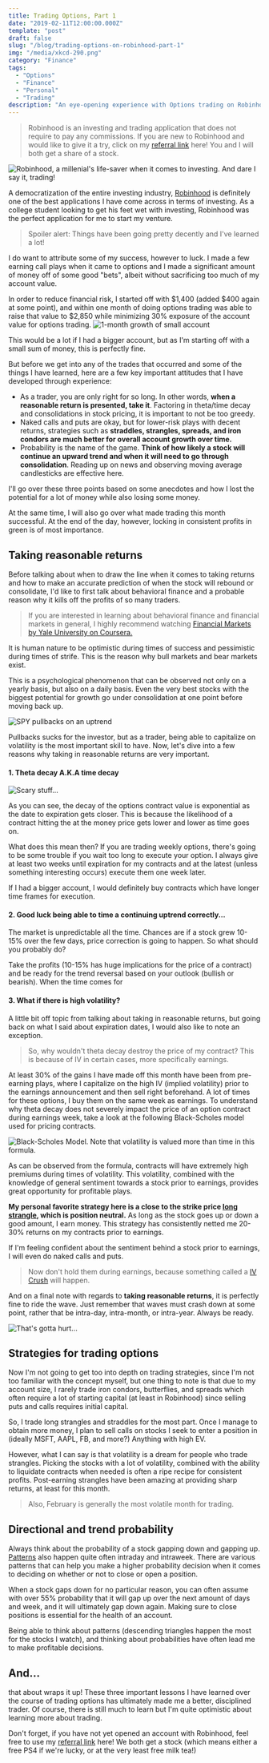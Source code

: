 ```yaml
---
title: Trading Options, Part 1
date: "2019-02-11T12:00:00.000Z"
template: "post"
draft: false
slug: "/blog/trading-options-on-robinhood-part-1"
img: "/media/xkcd-290.png"
category: "Finance"
tags:
  - "Options"
  - "Finance"
  - "Personal"
  - "Trading"
description: "An eye-opening experience with Options trading on Robinhood"
---
```


>Robinhood is an investing and trading application that does not require to pay any commissions. If you are new to Robinhood and would like to give it a try, click on my [referral link](https://share.robinhood.com/davidg3685) here! You and I will both get a share of a stock.

![Robinhood, a millenial's life-saver when it comes to investing. And dare I say it, trading!](https://d1qb2nb5cznatu.cloudfront.net/startups/i/227792-c28dd8f90d35010d984fdb5c0756034e-medium_jpg.jpg?buster=1543696028)

A democratization of the entire investing industry, [Robinhood](https://robinhood.com) is definitely one of the best applications I have come across in terms of investing. As a college student looking to get his feet wet with investing, Robinhood was the perfect application for me to start my venture.
>Spoiler alert: Things have been going pretty decently and I've learned a lot!

I do want to attribute some of my success, however to luck. I made a few earning call plays when it came to options and I made a significant amount of money off of some good "bets", albeit without sacrificing too much of my account value.

In order to reduce financial risk, I started off with $1,400 (added $400 again at some point), and within one month of doing options trading was able to raise that value to $2,850 while minimizing 30% exposure of the account value for options trading.
![1-month growth of small account](/media/robinhood-options-part1/current_progress.PNG) 

This would be a lot if I had a bigger account, but as I'm starting off with a small sum of money, this is perfectly fine.

But before we get into any of the trades that occurred and some of the things I have learned, here are a few key important attitudes that I have developed through experience:

*   As a trader, you are only right for so long. In other words, **when a reasonable return is presented, take it**. Factoring in theta/time decay and consolidations in stock pricing, it is important to not be too greedy.
*   Naked calls and puts are okay, but for lower-risk plays with decent returns, strategies such as **straddles, strangles, spreads, and iron condors are much better for overall account growth over time.**
*   Probability is the name of the game. **Think of how likely a stock will continue an upward trend and when it will need to go through consolidation**. Reading up on news and observing moving average candlesticks are effective here.

I'll go over these three points based on some anecdotes and how I lost the potential for a lot of money while also losing some money. 

At the same time, I will also go over what made trading this month successful. At the end of the day, however, locking in consistent profits in green is of most importance.

## Taking reasonable returns

Before talking about when to draw the line when it comes to taking returns and how to make an accurate prediction of when the stock will rebound or consolidate, I'd like to first talk about behavioral finance and a probable reason why it kills off the profits of so many traders.

>If you are interested in learning about behavioral finance and financial markets in general, I highly recommend watching [Financial Markets by Yale University on Coursera.](https://www.coursera.org/learn/financial-markets-global)

It is human nature to be optimistic during times of success and pessimistic during times of strife. This is the reason why bull markets and bear markets exist.



This is a psychological phenomenon that can be observed not only on a yearly basis, but also on a daily basis. Even the very best stocks with the biggest potential for growth go under consolidation at one point before moving back up.


![SPY pullbacks on an uptrend](https://www.investopedia.com/thmb/4eMKr38NX2vVHUe2XIoe-UblkyY=/1400x622/filters:no_upscale():max_bytes(150000):strip_icc()/spychart08312017-5bfd6a4346e0fb0051b53a4e)

Pullbacks sucks for the investor, but as a trader, being able to capitalize on volatility is the most important skill to have. Now, let's dive into a few reasons why taking in reasonable returns are very important.

#### 1. Theta decay A.K.A time decay

![Scary stuff...](https://theoptionprophet.com/images/Theta_Picture1.jpg)

As you can see, the decay of the options contract value is exponential as the date to expiration gets closer. This is because the likelihood of a contract hitting the at the money price gets lower and lower as time goes on. 

What does this mean then? If you are trading weekly options, there's going to be some trouble if you wait too long to execute your option. I always give at least two weeks until expiration for my contracts and at the latest (unless something interesting occurs) execute them one week later. 

If I had a bigger account, I would definitely buy contracts which have longer time frames for execution.

#### 2. Good luck being able to time a continuing uptrend correctly...
The market is unpredictable all the time. Chances are if a stock grew 10-15% over the few days, price correction is going to happen. So what should you probably do?

Take the profits (10-15% has huge implications for the price of a contract) and be ready for the trend reversal based on your outlook (bullish or bearish). When the time comes for 

#### 3. What if there is high volatility?
A little bit off topic from talking about taking in reasonable returns, but going back on what I said about expiration dates, I would also like to note an exception.

>So, why wouldn't theta decay destroy the price of my contract? This is because of IV in certain cases, more specifically earnings.

At least 30% of the gains I have made off this month have been from pre-earning plays, where I capitalize on the high IV (implied volatility) prior to the earnings announcement and then sell right beforehand. A lot of times for these options, I buy them on the same week as earnings. To understand why theta decay does not severely impact the price of an option contract during earnings week, take a look at the following Black-Scholes model used for pricing contracts.

![Black-Scholes Model. Note that volatility is valued more than time in this formula.](http://www.theoptionsguide.com/images/black-scholes.gif)

As can be observed from the formula, contracts will have extremely high premiums during times of volatility. This volatility, combined with the knowledge of general sentiment towards a stock prior to earnings, provides great opportunity for profitable plays. 

**My personal favorite strategy here is a close to the strike price [long strangle](https://www.optionsplaybook.com/option-strategies/long-strangle/), which is position neutral.** As long as the stock goes up or down a good amount, I earn money. This strategy has consistently netted me 20-30% returns on my contracts prior to earnings. 

If I'm feeling confident about the sentiment behind a stock prior to earnings, I will even do naked calls and puts. 

>Now don't hold them during earnings, because something called a [IV Crush](https://www.markettamer.com/blog/beware-of-implied-volatility-crush) will happen.

And on a final note with regards to **taking reasonable returns**, it is perfectly fine to ride the wave. Just remember that waves must crash down at some point, rather that be intra-day, intra-month, or intra-year. Always be ready.

![That's gotta hurt...](https://cdn.vox-cdn.com/thumbor/HR7p_v-YmCuLNnRIc4TqrqvPV6o=/0x0:1599x1106/1200x0/filters:focal(0x0:1599x1106):no_upscale()/cdn.vox-cdn.com/uploads/chorus_asset/file/4002314/china-graphics_aug26.0.jpg)

## Strategies for trading options
Now I'm not going to get too into depth on trading strategies, since I'm not too familiar with the concept myself, but one thing to note is that due to my account size, I rarely trade iron condors, butterflies, and spreads which often require a lot of starting capital (at least in Robinhood) since selling puts and calls requires initial capital. 

So, I trade long strangles and straddles for the most part. Once I manage to obtain more money, I plan to sell calls on stocks I seek to enter a position in (ideally MSFT, AAPL, FB, and more?) Anything with high EV.

However, what I can say is that volatility is a dream for people who trade strangles. Picking the stocks with a lot of volatility, combined with the ability to liquidate contracts when needed is often a ripe recipe for consistent profits. Post-earning strangles have been amazing at providing sharp returns, at least for this month.

>Also, February is generally the most volatile month for trading.

## Directional and trend probability
Always think about the probability of a stock gapping down and gapping up. [Patterns](https://optionalpha.com/13-stock-chart-patterns-that-you-cant-afford-to-forget-10585.html) also happen quite often intraday and intraweek. There are various patterns that can help you make a higher probability decision when it comes to deciding on whether or not to close or open a position.

When a stock gaps down for no particular reason, you can often assume with over 55% probability that it will gap up over the next amount of days and week, and it will ultimately gap down again. Making sure to close positions is essential for the health of an account. 

Being able to think about patterns (descending triangles happen the most for the stocks I watch), and thinking about probabilities have often lead me to make profitable decisions.

## And...
that about wraps it up! These three important lessons I have learned over the course of trading options has ultimately made me a better, disciplined trader. Of course, there is still much to learn but I'm quite optimistic about learning more about trading. 

Don't forget, if you have not yet opened an account with Robinhood, feel free to use my [referral link](https://share.robinhood.com/davidg3685) here! We both get a stock (which means either a free PS4 if we're lucky, or at the very least free milk tea!)





